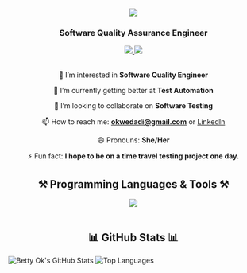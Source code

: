 <h1 align="center">
    <img src="https://readme-typing-svg.herokuapp.com/?font=Righteous&size=35&center=true&vCenter=true&width=500&height=70&duration=4000&lines=Hi+There!+👋;+I'm+Betty+Ok!;" />
</h1>
<h3 align="center">Software Quality Assurance Engineer</h3>

<div align="center"> 
  <a href="mailto:okwedadi@gmail.com" target="_blank">
    <img src="https://img.shields.io/badge/Gmail-D14836?style=for-the-badge&logo=gmail&logoColor=white" target="_blank" />
  </a> 
  <a href="https://www.linkedin.com/in/bettyokwedadi" target="_blank">
    <img src="https://img.shields.io/badge/LinkedIn-0077B5?style=for-the-badge&logo=linkedin&logoColor=white" target="_blank" />
  </a>
</div>

<br> 

<div align="center">
 
 👀 I’m interested in **Software Quality Engineer**
 
 🌱 I’m currently getting better at **Test Automation**
 
 💞️ I’m looking to collaborate on **Software Testing**
 
 📫 How to reach me: **okwedadi@gmail.com** or [LinkedIn](https://www.linkedin.com/in/bettyokwedadi)
 
 😄 Pronouns: **She/Her**
 
 ⚡ Fun fact: **I hope to be on a time travel testing project one day.**

 </div>

<h2 align="center">⚒️ Programming Languages & Tools ⚒️</h2>
<div align="center">
    <img src="https://skillicons.dev/icons?i=python,java,javascript,html,mysql,selenium,github,vscode" /><br>
</div>

<br/>

<h2 align="center">📊 GitHub Stats 📊</h2>

![Betty Ok's GitHub Stats](https://github-readme-stats.vercel.app/api?username=BettyOk&show_icons=true&theme=radical)
![Top Languages](https://github-readme-stats.vercel.app/api/top-langs/?username=BettyOk&show_icons=true&theme=radical)
